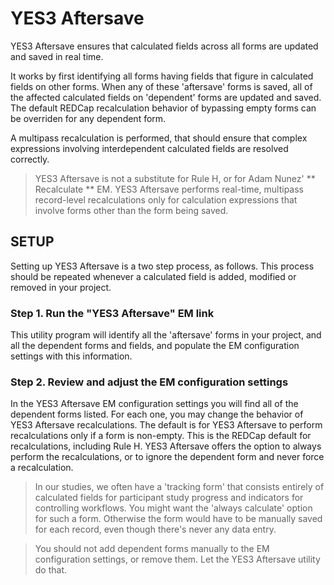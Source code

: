 # YES3 Aftersave

YES3 Aftersave ensures that calculated fields across all forms are updated and saved in real time.

It works by first identifying all forms having fields that figure in calculated fields on other forms. When any of these 'aftersave' forms is saved, all of the affected calculated fields on 'dependent' forms are updated and saved. The default REDCap recalculation behavior of bypassing empty forms can be overriden for any dependent form.

A multipass recalculation is performed, that should ensure that complex expressions involving interdependent calculated fields are resolved correctly.

> YES3 Aftersave is not a substitute for Rule H, or for Adam Nunez' ** Recalculate ** EM. YES3 Aftersave performs real-time, multipass record-level recalculations only for calculation expressions that involve forms other than the form being saved.

## SETUP

Setting up YES3 Aftersave is a two step process, as follows. This process should be repeated whenever a calculated field is added, modified or removed in your project.

### Step 1. Run the "YES3 Aftersave" EM link

This utility program will identify all the 'aftersave' forms in your project, and all the dependent forms and fields, and populate the EM configuration settings with this information.

### Step 2. Review and adjust the EM configuration settings

In the YES3 Aftersave EM configuration settings you will find all of the dependent forms listed. For each one, you may change the behavior of YES3 Aftersave recalculations. The default is for YES3 Aftersave to perform recalculations only if a form is non-empty. This is the REDCap default for recalculations, including Rule H. YES3 Aftersave offers the option to always perform the recalculations, or to ignore the dependent form and never force a recalculation. 

>In our studies, we often have a 'tracking form' that consists entirely of calculated fields for participant study progress and indicators for controlling workflows. You might want the 'always calculate' option for such a form. Otherwise the form would have to be manually saved for each record, even though there's never any data entry.

> You should not add dependent forms manually to the EM configuration settings, or remove them. Let the YES3 Aftersave utility do that.